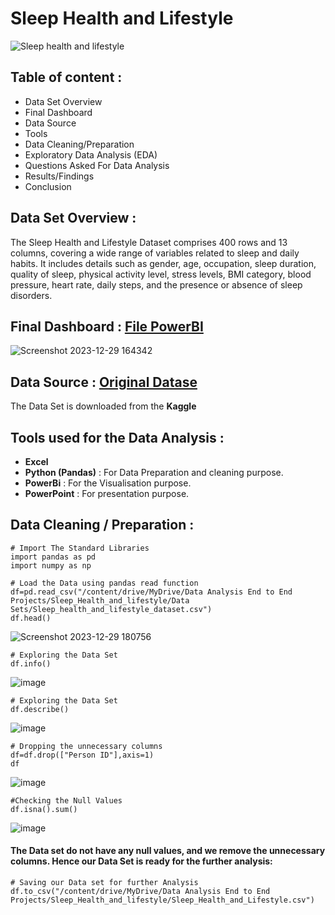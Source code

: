 # Sleep Health and Lifestyle
![Sleep health and lifestyle](https://github.com/himanshucgithub/Project/assets/112814361/cb0c780c-4563-4621-9187-0503370f8fa8)

## Table of content :
* Data Set Overview
* Final Dashboard
* Data Source
* Tools
* Data Cleaning/Preparation
* Exploratory Data Analysis (EDA)
* Questions Asked For Data Analysis
* Results/Findings
* Conclusion

## Data Set Overview :
The Sleep Health and Lifestyle Dataset comprises 400 rows and 13 columns, covering a wide range of variables related to sleep and daily habits. It includes details such as gender, age, occupation, sleep duration, quality of sleep, physical activity level, stress levels, BMI category, blood pressure, heart rate, daily steps, and the presence or absence of sleep disorders.

## Final Dashboard : [File PowerBI](https://github.com/himanshucgithub/Files/blob/main/End%20to%20End%20Projects/Sleep%20Health%20and%20Lifestyle/Sleep_Health_and_Lifestyle/Sleep_Health_and_Lifestyle.pbix)

![Screenshot 2023-12-29 164342](https://github.com/himanshucgithub/Project/assets/112814361/7d8254b1-886a-4c27-bac0-cf1631d7dbc0)

## Data Source : [Original Datase](https://github.com/himanshucgithub/Files/blob/main/End%20to%20End%20Projects/Sleep%20Health%20and%20Lifestyle/Sleep_Health_and_Lifestyle/Original%20Data%20set/Sleep_health_and_lifestyle_dataset.csv)
The Data Set is downloaded from the **Kaggle**


## Tools used for the Data Analysis :
* **Excel**
* **Python (Pandas)** : For Data Preparation and cleaning purpose.
* **PowerBi** : For the Visualisation purpose.
* **PowerPoint** : For presentation purpose.

## Data Cleaning / Preparation :
```
# Import The Standard Libraries
import pandas as pd
import numpy as np
```
```
# Load the Data using pandas read function
df=pd.read_csv("/content/drive/MyDrive/Data Analysis End to End Projects/Sleep_Health_and_lifestyle/Data Sets/Sleep_health_and_lifestyle_dataset.csv")
df.head()
```

![Screenshot 2023-12-29 180756](https://github.com/himanshucgithub/Project/assets/112814361/ca998876-ee30-494e-b4f1-08ed2dac636d)

```
# Exploring the Data Set
df.info()
```

![image](https://github.com/himanshucgithub/Project/assets/112814361/edadbaf8-6322-4469-b933-8693d164f585)

```
# Exploring the Data Set
df.describe()
```

![image](https://github.com/himanshucgithub/Project/assets/112814361/2e8021df-519d-47c2-ae44-7ca8b35aa2c8)

```
# Dropping the unnecessary columns
df=df.drop(["Person ID"],axis=1)
df
```

![image](https://github.com/himanshucgithub/Project/assets/112814361/2639bf7a-a1e6-4656-9cbe-adab47fab0b0)

```
#Checking the Null Values
df.isna().sum()
```

![image](https://github.com/himanshucgithub/Project/assets/112814361/6f4462ab-9795-4c5f-8e6e-ad657cbb53df)

#### The Data set do not have any null values, and we remove the unnecessary columns. Hence our Data Set is ready for the further analysis:

```
# Saving our Data set for further Analysis
df.to_csv("/content/drive/MyDrive/Data Analysis End to End Projects/Sleep_Health_and_lifestyle/Sleep_Health_and_Lifestyle.csv")
```


